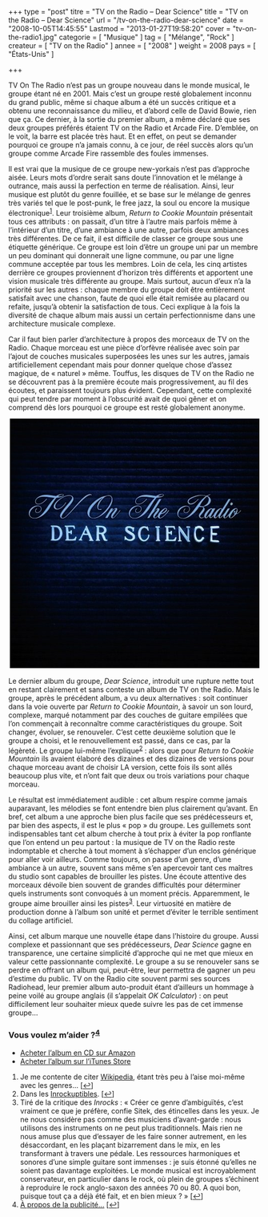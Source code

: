 +++
type = "post"
titre = "TV on the Radio &#8211; Dear Science"
title = "TV on the Radio &#8211; Dear Science"
url = "/tv-on-the-radio-dear-science"
date = "2008-10-05T14:45:55"
Lastmod = "2013-01-27T19:58:20"
cover = "tv-on-the-radio1.jpg"
categorie = [ "Musique" ]
tag = [ "Mélange", "Rock" ]
createur = [ "TV on the Radio" ]
annee = [ "2008" ]
weight = 2008
pays = [ "États-Unis" ]

+++

<p>TV On The Radio n&rsquo;est pas un groupe nouveau dans le monde musical, le groupe étant né en 2001. Mais c&rsquo;est un groupe resté globalement inconnu du grand public, même si chaque album a été un succès critique et a obtenu une reconnaissance du milieu, et d&rsquo;abord celle de David Bowie, rien que ça. Ce dernier, à la sortie du premier album, a même déclaré que ses deux groupes préférés étaient TV on the Radio et Arcade Fire. D&rsquo;emblée, on le voit, la barre est placée très haut. Et en effet, on peut se demander pourquoi ce groupe n&rsquo;a jamais connu, à ce jour, de réel succès alors qu&rsquo;un groupe comme Arcade Fire rassemble des foules immenses.</p>
<p>Il est vrai que la musique de ce groupe new-yorkais n&rsquo;est pas d&rsquo;approche aisée. Leurs mots d&rsquo;ordre serait sans doute l&rsquo;innovation et le mélange à outrance, mais aussi la perfection en terme de réalisation. Ainsi, leur musique est plutôt du genre fouillée, et se base sur le mélange de genres très variés tel que le post-punk, le free jazz, la soul ou encore la musique électronique<sup><a href="#footnote_0_770" id="identifier_0_770" class="footnote-link footnote-identifier-link" title="Je me contente de citer Wikipedia, &eacute;tant tr&egrave;s peu &agrave; l&rsquo;aise moi-m&ecirc;me avec les genres&hellip;">1</a></sup>. Leur troisième album, <em>Return to Cookie Mountain</em> présentait tous ces attributs : on passait, d&rsquo;un titre à l&rsquo;autre mais parfois même à l&rsquo;intérieur d&rsquo;un titre, d&rsquo;une ambiance à une autre, parfois deux ambiances très différentes. De ce fait, il est difficile de classer ce groupe sous une étiquette générique. Ce groupe est loin d&rsquo;être un groupe uni par un membre un peu dominant qui donnerait une ligne commune, ou par une ligne commune acceptée par tous les membres. Loin de cela, les cinq artistes derrière ce groupes proviennent d&rsquo;horizon très différents et apportent une vision musicale très différente au groupe. Mais surtout, aucun d&rsquo;eux n&rsquo;a la priorité sur les autres : chaque membre du groupe doit être entièrement satisfait avec une chanson, faute de quoi elle était remisée au placard ou refaite, jusqu&rsquo;à obtenir la satisfaction de tous. Ceci explique à la fois la diversité de chaque album mais aussi un certain perfectionnisme dans une architecture musicale complexe.</p>
<p>Car il faut bien parler d&rsquo;architecture à propos des morceaux de TV on the Radio. Chaque morceau est une pièce d&rsquo;orfèvre réalisée avec soin par l&rsquo;ajout de couches musicales superposées les unes sur les autres, jamais artificiellement cependant mais pour donner quelque chose d&rsquo;assez magique, de &laquo;&nbsp;naturel&nbsp;&raquo; même. Touffus, les disques de TV on the Radio ne se découvrent pas à la première écoute mais progressivement, au fil des écoutes, et paraissent toujours plus évident. Cependant, cette complexité qui peut tendre par moment à l&rsquo;obscurité avait de quoi gêner et on comprend dès lors pourquoi ce groupe est resté globalement anonyme.</p>
<p style="text-align: center;"><img class="size-full wp-image-2707 aligncenter" title="tv-on-the-radio-dear-science-2008" src="tv-on-the-radio-dear-science-2008.jpg" alt="" width="499" height="498" /></p>
<p>Le dernier album du groupe, <em>Dear Science</em>, introduit une rupture nette tout en restant clairement et sans conteste un album de TV on the Radio. Mais le groupe, après le précédent album, a vu deux alternatives : soit continuer dans la voie ouverte par <em>Return to Cookie Mountain</em>, à savoir un son lourd, complexe, marqué notamment par des couches de guitare empilées que l&rsquo;on commençait à reconnaître comme caractéristiques du groupe. Soit changer, évoluer, se renouveler. C&rsquo;est cette deuxième solution que le groupe a choisi, et le renouvellement est passé, dans ce cas, par la légèreté. Le groupe lui-même l&rsquo;explique<sup><a href="#footnote_1_770" id="identifier_1_770" class="footnote-link footnote-identifier-link" title="Dans les Inrockuptibles.">2</a></sup> : alors que pour <em>Return to Cookie Mountain</em> ils avaient élaboré des dizaines et des dizaines de versions pour chaque morceau avant de choisir LA version, cette fois ils sont allés beaucoup plus vite, et n&rsquo;ont fait que deux ou trois variations pour chaque morceau.</p>
<p>Le résultat est immédiatement audible : cet album respire comme jamais auparavant, les mélodies se font entendre bien plus clairement qu&rsquo;avant. En bref, cet album a une approche bien plus facile que ses prédécesseurs et, par bien des aspects, il est le plus &laquo;&nbsp;pop&nbsp;&raquo; du groupe. Les guillemets sont indispensables tant cet album cherche à tout prix à éviter la pop ronflante que l&rsquo;on entend un peu partout : la musique de TV on the Radio reste indomptable et cherche à tout moment à s&rsquo;échapper d&rsquo;un enclos générique pour aller voir ailleurs. Comme toujours, on passe d&rsquo;un genre, d&rsquo;une ambiance à un autre, souvent sans même s&rsquo;en apercevoir tant ces maîtres du studio sont capables de brouiller les pistes. Une écoute attentive des morceaux dévoile bien souvent de grandes difficultés pour déterminer quels instruments sont convoqués à un moment précis. Apparemment, le groupe aime brouiller ainsi les pistes<sup><a href="#footnote_2_770" id="identifier_2_770" class="footnote-link footnote-identifier-link" title="Tir&eacute; de la critique des Inrocks : &laquo;&nbsp;Cr&eacute;er ce genre d&rsquo;ambigu&iuml;t&eacute;s, c&rsquo;est vraiment ce que je pr&eacute;f&egrave;re, confie Sitek, des &eacute;tincelles dans les yeux. Je ne nous consid&egrave;re pas comme des musiciens d&rsquo;avant-garde : nous utilisons des instruments on ne peut plus traditionnels. Mais rien ne nous amuse plus que d&rsquo;essayer de les faire sonner autrement, en les d&eacute;saccordant, en les pla&ccedil;ant bizarrement dans le mix, en les transformant &agrave; travers une p&eacute;dale. Les ressources harmoniques et sonores d&rsquo;une simple guitare sont immenses : je suis &eacute;tonn&eacute; qu&rsquo;elles ne soient pas davantage exploit&eacute;es. Le monde musical est incroyablement conservateur, en particulier dans le rock, o&ugrave; plein de groupes s&rsquo;&eacute;chinent &agrave; reproduire le rock anglo-saxon des ann&eacute;es 70 ou 80. A quoi bon, puisque tout &ccedil;a a d&eacute;j&agrave; &eacute;t&eacute; fait, et en bien mieux ?&nbsp;&raquo;">3</a></sup>. Leur virtuosité en matière de production donne à l&rsquo;album son unité et permet d&rsquo;éviter le terrible sentiment du collage artificiel.</p>
<p>Ainsi, cet album marque une nouvelle étape dans l&rsquo;histoire du groupe. Aussi complexe et passionnant que ses prédécesseurs, <em>Dear Science</em> gagne en transparence, une certaine simplicité d&rsquo;approche qui ne met que mieux en valeur cette passionnante complexité. Le groupe a su se renouveler sans se perdre en offrant un album qui, peut-être, leur permettra de gagner un peu d&rsquo;estime du public. TV on the Radio cite souvent parmi ses sources Radiohead, leur premier album auto-produit étant d&rsquo;ailleurs un hommage à peine voilé au groupe anglais (il s&rsquo;appelait <em>OK Calculator</em>) : on peut difficilement leur souhaiter mieux quede suivre les pas de cet immense groupe&#8230;</p>
<div class="amazon">
<h3>Vous voulez m&rsquo;aider ?<sup><a href="#footnote_3_770" id="identifier_3_770" class="footnote-link footnote-identifier-link" title="&Agrave; propos de la publicit&eacute;&hellip;">4</a></sup></h3>
<ul>
<li><a href="http://www.amazon.fr/gp/product/B001EOQTSI/ref=as_li_ss_tl?ie=UTF8&tag=leblogdenic07-21&linkCode=as2&camp=1642&creative=19458&creativeASIN=B001EOQTSI">Acheter l&rsquo;album en CD sur Amazon</a></li>
<li><a href="https://itunes.apple.com/fr/album/dear-science-bonus-track-version/id289963250">Acheter l&rsquo;album sur l&rsquo;iTunes Store</a></li>
</ul>
</div>
<ol class="footnotes"><li id="footnote_0_770" class="footnote">Je me contente de citer <a href="http://en.wikipedia.org/wiki/TV_on_the_Radio">Wikipedia</a>, étant très peu à l&rsquo;aise moi-même avec les genres&#8230; [<a href="#identifier_0_770" class="footnote-link footnote-back-link">&#8617;</a>]</li><li id="footnote_1_770" class="footnote">Dans les <a href="http://www.lesinrocks.com/musique/musique-article/dear-science-tv-on-the-radio/?cHash=dafa442146">Inrockuptibles</a>. [<a href="#identifier_1_770" class="footnote-link footnote-back-link">&#8617;</a>]</li><li id="footnote_2_770" class="footnote">Tiré de la critique des <em>Inrocks</em> : &laquo;&nbsp;Créer ce genre d’ambiguïtés, c’est vraiment ce que je préfère, confie Sitek, des étincelles dans les yeux. Je ne nous considère pas comme des musiciens d’avant-garde : nous utilisons des instruments on ne peut plus traditionnels. Mais rien ne nous amuse plus que d’essayer de les faire sonner autrement, en les désaccordant, en les plaçant bizarrement dans le mix, en les transformant à travers une pédale. Les ressources harmoniques et sonores d&rsquo;une simple guitare sont immenses : je suis étonné qu’elles ne soient pas davantage exploitées. Le monde musical est incroyablement conservateur, en particulier dans le rock, où plein de groupes s’échinent à reproduire le rock anglo-saxon des années 70 ou 80. A quoi bon, puisque tout ça a déjà été fait, et en bien mieux ?&nbsp;&raquo; [<a href="#identifier_2_770" class="footnote-link footnote-back-link">&#8617;</a>]</li><li id="footnote_3_770" class="footnote"><a href="http://voiretmanger.fr/soutien/">À propos de la publicité…</a> [<a href="#identifier_3_770" class="footnote-link footnote-back-link">&#8617;</a>]</li></ol>
